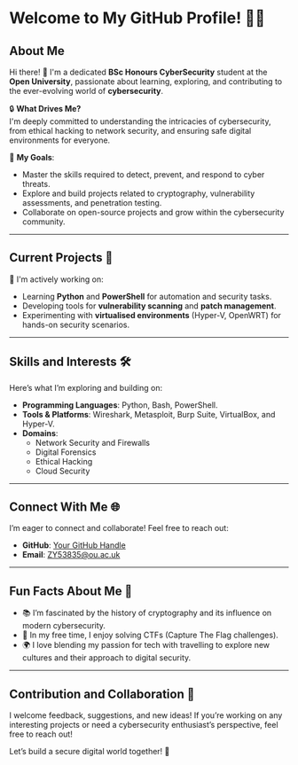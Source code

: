 # Welcome to My GitHub Profile! 👨‍💻  

## About Me  
Hi there! 👋 I'm a dedicated **BSc Honours CyberSecurity** student at the **Open University**, passionate about learning, exploring, and contributing to the ever-evolving world of **cybersecurity**.  

🔒 **What Drives Me?**  
I'm deeply committed to understanding the intricacies of cybersecurity, from ethical hacking to network security, and ensuring safe digital environments for everyone.  

🌟 **My Goals**:  
- Master the skills required to detect, prevent, and respond to cyber threats.  
- Explore and build projects related to cryptography, vulnerability assessments, and penetration testing.  
- Collaborate on open-source projects and grow within the cybersecurity community.  

---

## Current Projects 🚀  
🔗 I'm actively working on:  
- Learning **Python** and **PowerShell** for automation and security tasks.  
- Developing tools for **vulnerability scanning** and **patch management**.  
- Experimenting with **virtualised environments** (Hyper-V, OpenWRT) for hands-on security scenarios.  

---

## Skills and Interests 🛠️  
Here’s what I’m exploring and building on:  
- **Programming Languages**: Python, Bash, PowerShell.  
- **Tools & Platforms**: Wireshark, Metasploit, Burp Suite, VirtualBox, and Hyper-V.  
- **Domains**:  
  - Network Security and Firewalls  
  - Digital Forensics  
  - Ethical Hacking  
  - Cloud Security  

---

## Connect With Me 🌐  
I’m eager to connect and collaborate! Feel free to reach out:  
- **GitHub**: [Your GitHub Handle](https://github.com/Matt30098638)
- **Email**: ZY53835@ou.ac.uk  

---

## Fun Facts About Me 🎉  
- 📚 I’m fascinated by the history of cryptography and its influence on modern cybersecurity.  
- 🧩 In my free time, I enjoy solving CTFs (Capture The Flag challenges).  
- 🌍 I love blending my passion for tech with travelling to explore new cultures and their approach to digital security.  

---

## Contribution and Collaboration 🤝  
I welcome feedback, suggestions, and new ideas! If you’re working on any interesting projects or need a cybersecurity enthusiast’s perspective, feel free to reach out!  

Let’s build a secure digital world together! 🔐  
